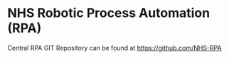 # NHS Robotic Process Automation (RPA)

Central RPA GIT Repository can be found at https://github.com/NHS-RPA
